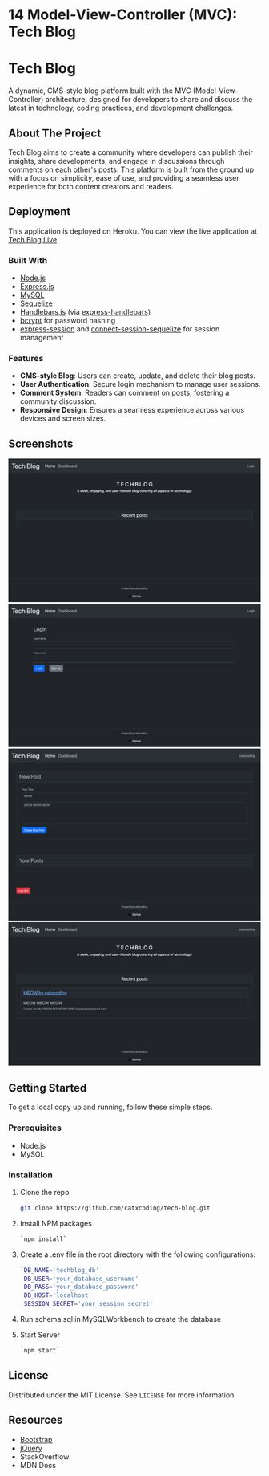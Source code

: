 # 14 Model-View-Controller (MVC): Tech Blog

# Tech Blog

A dynamic, CMS-style blog platform built with the MVC (Model-View-Controller) architecture, designed for developers to share and discuss the latest in technology, coding practices, and development challenges.

## About The Project

Tech Blog aims to create a community where developers can publish their insights, share developments, and engage in discussions through comments on each other's posts. This platform is built from the ground up with a focus on simplicity, ease of use, and providing a seamless user experience for both content creators and readers.

## Deployment

This application is deployed on Heroku. You can view the live application at [Tech Blog Live](https://git.heroku.com/tech-blog-cat.git).

### Built With

- [Node.js](https://nodejs.org/)
- [Express.js](https://expressjs.com/)
- [MySQL](https://www.mysql.com/)
- [Sequelize](https://sequelize.org/)
- [Handlebars.js](https://handlebarsjs.com/) (via [express-handlebars](https://www.npmjs.com/package/express-handlebars))
- [bcrypt](https://www.npmjs.com/package/bcrypt) for password hashing
- [express-session](https://www.npmjs.com/package/express-session) and [connect-session-sequelize](https://www.npmjs.com/package/connect-session-sequelize) for session management

### Features

- **CMS-style Blog**: Users can create, update, and delete their blog posts.
- **User Authentication**: Secure login mechanism to manage user sessions.
- **Comment System**: Readers can comment on posts, fostering a community discussion.
- **Responsive Design**: Ensures a seamless experience across various devices and screen sizes.

## Screenshots
![](Assets/images/HOME.png)
![](<Assets/images/LOG IN.png>)
![](<Assets/images/NEW POST.png>)
![](Assets/images/RECENT.png)


## Getting Started

To get a local copy up and running, follow these simple steps.

### Prerequisites

- Node.js
- MySQL

### Installation

1. Clone the repo

   ```sh
   git clone https://github.com/catxcoding/tech-blog.git

   ```

2. Install NPM packages

   ```sh
   `npm install`

   ```

3. Create a .env file in the root directory with the following configurations:
   ```sh
   `DB_NAME='techblog_db'
    DB_USER='your_database_username'
    DB_PASS='your_database_password'
    DB_HOST='localhost'
    SESSION_SECRET='your_session_secret'
   ```

4. Run schema.sql in MySQLWorkbench to create the database

5. Start Server
    ```sh
    `npm start`


## License

Distributed under the MIT License. See `LICENSE` for more information.


## Resources

- [Bootstrap](https://getbootstrap.com)
- [jQuery](https://jquery.com)
- StackOverflow
- MDN Docs

